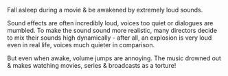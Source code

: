 
Fall asleep during a movie & be awakened by extremely loud sounds.

Sound effects are often incredibly loud, voices too quiet or dialogues are mumbled.
To make the sound sound more realistic, many directors decide to mix their sounds high dynamically - after all,
an explosion is very loud even in real life, voices much quieter in comparison.

But even when awake, volume jumps are annoying.
The music drowned out & makes watching movies, series & broadcasts as a torture!
